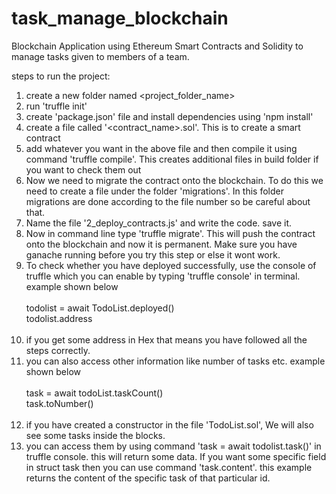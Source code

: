 ﻿# task_manage_blockchain
Blockchain Application using Ethereum Smart Contracts and Solidity to manage tasks given to members of a team.

steps to run the project:
1) create a new folder named <project_folder_name>
2) run 'truffle init'
3) create 'package.json' file and install dependencies using 'npm install'
4) create a file called '<contract_name>.sol'. This is to create a smart contract
5) add whatever you want in the above file and then compile it using command 'truffle compile'. This creates additional files in build folder if you want to check them out
6) Now we need to migrate the contract onto the blockchain. To do this we need to create a file under the folder 'migrations'. In this folder migrations are done according to the file number so be careful about that.
7) Name the file '2_deploy_contracts.js' and write the code. save it.
8) Now in command line type 'truffle migrate'. This will push the contract onto the blockchain and now it is permanent. Make sure you have ganache running before you try this step or else it wont work.
9) To check whether you have deployed successfully, use the console of truffle which you can enable by typing 'truffle console' in terminal. example shown below <br><br>
    todolist = await TodoList.deployed()<br>
    todolist.address<br><br>
10) if you get some address in Hex that means you have followed all the steps correctly.
11) you can also access other information like number of tasks etc. example shown below<br><br>
    task = await todoList.taskCount()<br>
    task.toNumber()<br><br>
12) if you have created a constructor in the file 'TodoList.sol', We will also see some tasks inside the blocks.
13) you can access them by using command 'task = await todolist.task(<id>)' in truffle console.
this will return some data. If you want some specific field in struct task then you can use command 
'task.content'. this example returns the content of the specific task of that particular id. 
